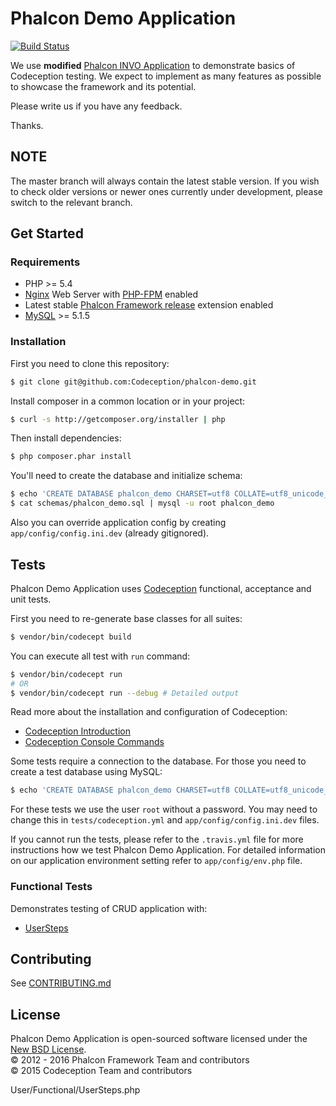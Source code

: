 # Phalcon Demo Application 

[![Build Status](https://travis-ci.org/Codeception/phalcon-demo.svg?branch=master)](https://travis-ci.org/Codeception/phalcon-demo)

We use **modified** [Phalcon INVO Application][1] to demonstrate basics of Codeception testing.
We expect to implement as many features as possible to showcase the framework and its
potential.

Please write us if you have any feedback.

Thanks.

## NOTE

The master branch will always contain the latest stable version. If you wish
to check older versions or newer ones currently under development, please
switch to the relevant branch.

## Get Started

### Requirements

* PHP >= 5.4
* [Nginx][2] Web Server with [PHP-FPM][3] enabled
* Latest stable [Phalcon Framework release][4] extension enabled
* [MySQL][5] >= 5.1.5

### Installation

First you need to clone this repository:

```sh
$ git clone git@github.com:Codeception/phalcon-demo.git
```

Install composer in a common location or in your project:

```sh
$ curl -s http://getcomposer.org/installer | php
```

Then install dependencies:

```sh
$ php composer.phar install
```

You'll need to create the database and initialize schema:

```sh
$ echo 'CREATE DATABASE phalcon_demo CHARSET=utf8 COLLATE=utf8_unicode_ci' | mysql -u root
$ cat schemas/phalcon_demo.sql | mysql -u root phalcon_demo
```

Also you can override application config by creating `app/config/config.ini.dev` (already gitignored).

## Tests

Phalcon Demo Application uses [Codeception][6] functional, acceptance and unit tests.

First you need to re-generate base classes for all suites:

```sh
$ vendor/bin/codecept build
```

You can execute all test with `run` command:

```sh
$ vendor/bin/codecept run
# OR
$ vendor/bin/codecept run --debug # Detailed output
```

Read more about the installation and configuration of Codeception:

* [Codeception Introduction][7]
* [Codeception Console Commands][8]

Some tests require a connection to the database. For those you need to create a test database using MySQL:

```sh
$ echo 'CREATE DATABASE phalcon_demo CHARSET=utf8 COLLATE=utf8_unicode_ci' | mysql -u root
```

For these tests we use the user `root` without a password. You may need to change this in `tests/codeception.yml`
and `app/config/config.ini.dev` files.

If you cannot run the tests, please refer to the `.travis.yml` file for more instructions how we test Phalcon Demo Application.
For detailed information on our application environment setting refer to `app/config/env.php` file.

### Functional Tests

Demonstrates testing of CRUD application with:

* [UserSteps][9]

## Contributing

See [CONTRIBUTING.md][15]

## License

Phalcon Demo Application is open-sourced software licensed under the [New BSD License][16].<br>
© 2012 - 2016 Phalcon Framework Team and contributors<br>
© 2015 Codeception Team and contributors

[1]: https://github.com/phalcon/invo/
[2]: http://nginx.org/
[3]: http://php.net/manual/en/install.fpm.php
[4]: https://github.com/phalcon/cphalcon/releases
[5]: https://www.mysql.com/
[6]: http://codeception.com/
[7]: http://codeception.com/docs/01-Introduction
[8]: http://codeception.com/docs/reference/Commands
[9]: https://github.com/Codeception/phalcon-demo/blob/master/tests/_support/User/Functional/UserSteps.php
[15]: https://github.com/phalcon/invo/blob/master/CONTRIBUTING.md
[16]: https://github.com/phalcon/invo/blob/master/docs/LICENSE.md

User/Functional/UserSteps.php
